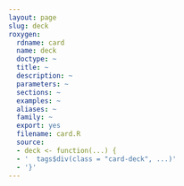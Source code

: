 ```yaml
---
layout: page
slug: deck
roxygen:
  rdname: card
  name: deck
  doctype: ~
  title: ~
  description: ~
  parameters: ~
  sections: ~
  examples: ~
  aliases: ~
  family: ~
  export: yes
  filename: card.R
  source:
  - deck <- function(...) {
  - '  tags$div(class = "card-deck", ...)'
  - '}'
---
```

